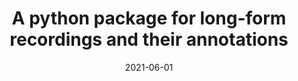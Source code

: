 ---
title: "A python package for long-form recordings and their annotations"
collection: talks
type: talk,invitedtalks
date: 2021-06-01
venue: 'Bergelson Lab, Duke University, North Carolina [online]'
authors: <b>Gautheron L.</b>, Cristia A.
citation: ' Lucas Gautheron,  Alejandrina Cristia, &quot;A python package for long-form recordings and their annotations.&quot; Bergelson Lab, Duke University, North Carolina [online], 2021.'
---
